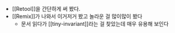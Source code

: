 - [[Retool]]을 간단하게 써 봤다.
- [[Remix]]가 나와서 이거저거 봤고 놀라운 걸 많이많이 봤다
	- 문서 읽다가 [[tiny-invariant]]라는 걸 찾았는데 매우 유용해 보인다